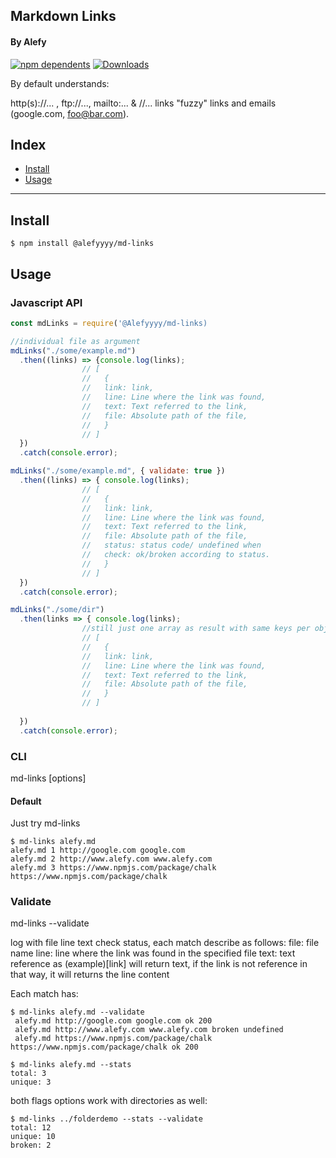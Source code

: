 ## Markdown Links
#### By Alefy

[![npm dependents](https://badgen.net/npm/dependents/chalk)](https://www.npmjs.com/package/chalk?activeTab=dependents) [![Downloads](https://badgen.net/npm/dt/chalk)](https://www.npmjs.com/package/chalk) 

By default understands:

http(s)://... , ftp://..., mailto:... & //... links
"fuzzy" links and emails (google.com, foo@bar.com).

## Index

* [Install](##Install)
* [Usage](##Usage)


***

## Install
```console
$ npm install @alefyyyy/md-links
```

## Usage

### Javascript API

```js
const mdLinks = require('@Alefyyyy/md-links)

//individual file as argument
mdLinks("./some/example.md")
  .then((links) => {console.log(links);
                // [
                //   {
                //   link: link,
                //   line: Line where the link was found,
                //   text: Text referred to the link,
                //   file: Absolute path of the file,        
                //   }
                // ]
  })
  .catch(console.error);

mdLinks("./some/example.md", { validate: true })
  .then((links) => { console.log(links);
                // [
                //   {
                //   link: link,
                //   line: Line where the link was found,
                //   text: Text referred to the link,
                //   file: Absolute path of the file, 
                //   status: status code/ undefined when     
                //   check: ok/broken according to status.  
                //   }
                // ]
  })
  .catch(console.error);

mdLinks("./some/dir")
  .then(links => { console.log(links);
                //still just one array as result with same keys per object
                // [
                //   {
                //   link: link,
                //   line: Line where the link was found,
                //   text: Text referred to the link,
                //   file: Absolute path of the file,        
                //   }
                // ]
    
  })
  .catch(console.error);
```
### CLI

md-links <path> [options]

#### Default 

Just try md-links <path>

```console
$ md-links alefy.md
alefy.md 1 http://google.com google.com
alefy.md 2 http://www.alefy.com www.alefy.com
alefy.md 3 https://www.npmjs.com/package/chalk https://www.npmjs.com/package/chalk
```

### Validate

md-links <path> --validate

log with file line text check status, each match describe as follows:
file: file name
line: line where the link was found in the specified file
text: text reference as (example)[link] will return text, if the link is not reference in that way, it will returns the line content


Each match has:




```console
$ md-links alefy.md --validate
 alefy.md http://google.com google.com ok 200
 alefy.md http://www.alefy.com www.alefy.com broken undefined
 alefy.md https://www.npmjs.com/package/chalk https://www.npmjs.com/package/chalk ok 200
```


```console
$ md-links alefy.md --stats
total: 3
unique: 3
```

both flags options work with directories as well:

```console
$ md-links ../folderdemo --stats --validate
total: 12
unique: 10
broken: 2
```


